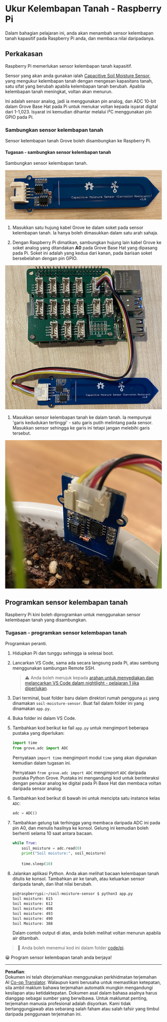 <!--
CO_OP_TRANSLATOR_METADATA:
{
  "original_hash": "9d4d00a47d5d0f3e6ce42c0d1020064a",
  "translation_date": "2025-08-27T21:57:07+00:00",
  "source_file": "2-farm/lessons/2-detect-soil-moisture/pi-soil-moisture.md",
  "language_code": "ms"
}
-->
# Ukur Kelembapan Tanah - Raspberry Pi

Dalam bahagian pelajaran ini, anda akan menambah sensor kelembapan tanah kapasitif pada Raspberry Pi anda, dan membaca nilai daripadanya.

## Perkakasan

Raspberry Pi memerlukan sensor kelembapan tanah kapasitif.

Sensor yang akan anda gunakan ialah [Capacitive Soil Moisture Sensor](https://www.seeedstudio.com/Grove-Capacitive-Moisture-Sensor-Corrosion-Resistant.html), yang mengukur kelembapan tanah dengan mengesan kapasitans tanah, satu sifat yang berubah apabila kelembapan tanah berubah. Apabila kelembapan tanah meningkat, voltan akan menurun.

Ini adalah sensor analog, jadi ia menggunakan pin analog, dan ADC 10-bit dalam Grove Base Hat pada Pi untuk menukar voltan kepada isyarat digital dari 1-1,023. Isyarat ini kemudian dihantar melalui I²C menggunakan pin GPIO pada Pi.

### Sambungkan sensor kelembapan tanah

Sensor kelembapan tanah Grove boleh disambungkan ke Raspberry Pi.

#### Tugasan - sambungkan sensor kelembapan tanah

Sambungkan sensor kelembapan tanah.

![Sensor kelembapan tanah Grove](../../../../../translated_images/grove-capacitive-soil-moisture-sensor.e7f0776cce30e78be5cc5a07839385fd6718857f31b5bf5ad3d0c73c83b2f0ef.ms.png)

1. Masukkan satu hujung kabel Grove ke dalam soket pada sensor kelembapan tanah. Ia hanya boleh dimasukkan dalam satu arah sahaja.

1. Dengan Raspberry Pi dimatikan, sambungkan hujung lain kabel Grove ke soket analog yang ditandakan **A0** pada Grove Base Hat yang dipasang pada Pi. Soket ini adalah yang kedua dari kanan, pada barisan soket bersebelahan dengan pin GPIO.

![Sensor kelembapan tanah Grove disambungkan ke soket A0](../../../../../translated_images/pi-soil-moisture-sensor.fdd7eb2393792cf6739cacf1985d9f55beda16d372f30d0b5a51d586f978a870.ms.png)

1. Masukkan sensor kelembapan tanah ke dalam tanah. Ia mempunyai 'garis kedudukan tertinggi' - satu garis putih melintang pada sensor. Masukkan sensor sehingga ke garis ini tetapi jangan melebihi garis tersebut.

![Sensor kelembapan tanah Grove dalam tanah](../../../../../translated_images/soil-moisture-sensor-in-soil.bfad91002bda5e960f8c51ee64b02ee59b32c8c717e3515a2c945f33e614e403.ms.png)

## Programkan sensor kelembapan tanah

Raspberry Pi kini boleh diprogramkan untuk menggunakan sensor kelembapan tanah yang disambungkan.

### Tugasan - programkan sensor kelembapan tanah

Programkan peranti.

1. Hidupkan Pi dan tunggu sehingga ia selesai boot.

1. Lancarkan VS Code, sama ada secara langsung pada Pi, atau sambung menggunakan sambungan Remote SSH.

    > ⚠️ Anda boleh merujuk kepada [arahan untuk menyediakan dan melancarkan VS Code dalam nightlight - pelajaran 1 jika diperlukan](../../../1-getting-started/lessons/1-introduction-to-iot/pi.md).

1. Dari terminal, buat folder baru dalam direktori rumah pengguna `pi` yang dinamakan `soil-moisture-sensor`. Buat fail dalam folder ini yang dinamakan `app.py`.

1. Buka folder ini dalam VS Code.

1. Tambahkan kod berikut ke fail `app.py` untuk mengimport beberapa pustaka yang diperlukan:

    ```python
    import time
    from grove.adc import ADC
    ```

    Pernyataan `import time` mengimport modul `time` yang akan digunakan kemudian dalam tugasan ini.

    Pernyataan `from grove.adc import ADC` mengimport `ADC` daripada pustaka Python Grove. Pustaka ini mengandungi kod untuk berinteraksi dengan penukar analog ke digital pada Pi Base Hat dan membaca voltan daripada sensor analog.

1. Tambahkan kod berikut di bawah ini untuk mencipta satu instance kelas `ADC`:

    ```python
    adc = ADC()
    ```

1. Tambahkan gelung tak terhingga yang membaca daripada ADC ini pada pin A0, dan menulis hasilnya ke konsol. Gelung ini kemudian boleh berhenti selama 10 saat antara bacaan.

    ```python
    while True:
        soil_moisture = adc.read(0)
        print("Soil moisture:", soil_moisture)

        time.sleep(10)
    ```

1. Jalankan aplikasi Python. Anda akan melihat bacaan kelembapan tanah ditulis ke konsol. Tambahkan air ke tanah, atau keluarkan sensor daripada tanah, dan lihat nilai berubah.

    ```output
    pi@raspberrypi:~/soil-moisture-sensor $ python3 app.py 
    Soil moisture: 615
    Soil moisture: 612
    Soil moisture: 498
    Soil moisture: 493
    Soil moisture: 490
    Soil Moisture: 388
    ```

    Dalam contoh output di atas, anda boleh melihat voltan menurun apabila air ditambah.

> 💁 Anda boleh menemui kod ini dalam folder [code/pi](../../../../../2-farm/lessons/2-detect-soil-moisture/code/pi).

😀 Program sensor kelembapan tanah anda berjaya!

---

**Penafian**:  
Dokumen ini telah diterjemahkan menggunakan perkhidmatan terjemahan AI [Co-op Translator](https://github.com/Azure/co-op-translator). Walaupun kami berusaha untuk memastikan ketepatan, sila ambil maklum bahawa terjemahan automatik mungkin mengandungi kesilapan atau ketidaktepatan. Dokumen asal dalam bahasa asalnya harus dianggap sebagai sumber yang berwibawa. Untuk maklumat penting, terjemahan manusia profesional adalah disyorkan. Kami tidak bertanggungjawab atas sebarang salah faham atau salah tafsir yang timbul daripada penggunaan terjemahan ini.